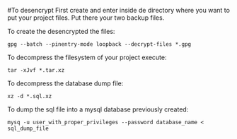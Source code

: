 #To desencrypt
First create and enter inside de directory where you want to put your project files.
Put there your two backup files.

To create the desencrypted the files:
```
gpg --batch --pinentry-mode loopback --decrypt-files *.gpg
```


To decompress the filesystem of your project execute:
```
tar -xJvf *.tar.xz
```

To decompress the database dump file:
```
xz -d *.sql.xz
```

To dump the sql file into a mysql database previously created:
```
mysq -u user_with_proper_privileges --password database_name < sql_dump_file
```

